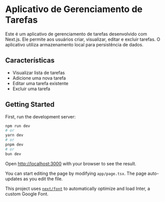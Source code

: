 # Aplicativo de Gerenciamento de Tarefas

Este é um aplicativo de gerenciamento de tarefas desenvolvido com Next.js. Ele permite aos usuários criar, visualizar, editar e excluir tarefas. O aplicativo utiliza armazenamento local para persistência de dados.

## Características

- Visualizar lista de tarefas
- Adicione uma nova tarefa
- Editar uma tarefa existente
- Excluir uma tarefa

## Getting Started

First, run the development server:

```bash
npm run dev
# or
yarn dev
# or
pnpm dev
# or
bun dev
```

Open [http://localhost:3000](http://localhost:3000) with your browser to see the result.

You can start editing the page by modifying `app/page.tsx`. The page auto-updates as you edit the file.

This project uses [`next/font`](https://nextjs.org/docs/basic-features/font-optimization) to automatically optimize and load Inter, a custom Google Font.
